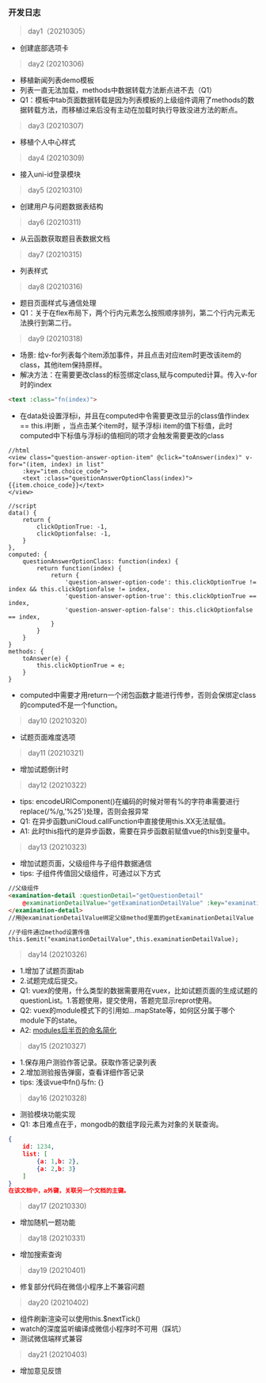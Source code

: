 ### 开发日志

> day1（20210305）
- 创建底部选项卡

> day2 (20210306)
- 移植新闻列表demo模板
- 列表一直无法加载，methods中数据转载方法断点进不去（Q1）
- Q1：模板中tab页面数据转载是因为列表模板的上级组件调用了methods的数据转载方法，而移植过来后没有主动在加载时执行导致没进方法的断点。

> day3 (20210307)
- 移植个人中心样式

> day4 (20210309)
- 接入uni-id登录模块

> day5 (20210310)
- 创建用户与问题数据表结构

> day6 (20210311)
- 从云函数获取题目表数据文档

> day7 (20210315)
- 列表样式

> day8 (20210316)
- 题目页面样式与通信处理
- Q1：关于在flex布局下，两个行内元素怎么按照顺序排列，第二个行内元素无法换行到第二行。

> day9 (20210318)
- 场景: 给v-for列表每个item添加事件，并且点击对应item时更改该item的class，其他item保持原样。
- 解决方法：在需要更改class的标签绑定class,赋与computed计算。传入v-for时的index
```html
<text :class="fn(index)">
```
- 在data处设置浮标i，并且在computed中令需要更改显示的class值作index == this.i判断 ，当点击某个item时，赋予浮标i item的值下标值，此时computed中下标值与浮标i的值相同的项才会触发需要更改的class
```
//html
<view class="question-answer-option-item" @click="toAnswer(index)" v-for="(item, index) in list"
	:key="item.choice_code">
	<text :class="questionAnswerOptionClass(index)">{{item.choice_code}}</text>
</view>

//script
data() {
	return {
		clickOptionTrue: -1,
		clickOptionfalse: -1,
	}
},
computed: {
	questionAnswerOptionClass: function(index) {
		return function(index) {
			return {
				'question-answer-option-code': this.clickOptionTrue != index && this.clickOptionfalse != index,
				'question-answer-option-true': this.clickOptionTrue == index,
				'question-answer-option-false': this.clickOptionfalse == index,
			}
		}
	}
}
methods: {
	toAnswer(e) {
		this.clickOptionTrue = e;
	}
}
```
- computed中需要才用return一个闭包函数才能进行传参，否则会保绑定class的computed不是一个function。

> day10 (20210320)
-  试题页面难度选项

> day11 (20210321)
- 增加试题倒计时

> day12 (20210322)
- tips: encodeURIComponent()在编码的时候对带有%的字符串需要进行replace(/%/g,'%25')处理，否则会报异常
- Q1: 在异步函数uniCloud.callFunction中直接使用this.XX无法赋值。
- A1: 此时this指代的是异步函数，需要在异步函数前赋值vue的this到变量中。

> day13 (20210323)
- 增加试题页面，父级组件与子组件数据通信
- tips: 子组件传值回父级组件，可通过以下方式
```html
//父级组件
<examination-detail :questionDetail="getQuestionDetail"
	@examinationDetailValue="getExaminationDetailValue" :key="examinationDetailKey">
</examination-detail>
//用@examinationDetailValue绑定父级method里面的getExaminationDetailValue

//子组件通过method设置传值
this.$emit("examinationDetailValue",this.examinationDetailValue);
```

> day14 (20210326)
- 1.增加了试题页面tab
- 2.试题完成后提交。
- Q1: vuex的使用，什么类型的数据需要用在vuex，比如试题页面的生成试题的questionList。1.答题使用，提交使用，答题完显示reprot使用。
- Q2: vuex的module模式下的引用如...mapState等，如何区分属于哪个module下的state。
- A2: [modules后半页的命名简化](https://vuex.vuejs.org/zh/guide/modules.html)

> day15 (20210327)
- 1.保存用户测验作答记录。获取作答记录列表
- 2.增加测验报告弹窗，查看详细作答记录
- tips: 浅谈vue中fn()与fn: {}

> day16 (20210328)
- 测验模块功能实现
- Q1: 本日难点在于，mongodb的数组字段元素为对象的关联查询。
```json
{
	id: 1234,
	list: [
		{a: 1,b: 2},
		{a: 2,b: 3}
	]
}
在该文档中，a外键，关联另一个文档的主键。
```

> day17 (20210330)
- 增加随机一题功能

> day18 (20210331)
- 增加搜索查询

> day19 (20210401)
- 修复部分代码在微信小程序上不兼容问题

> day20 (20210402)
- 组件刷新渲染可以使用this.$nextTick()
- watch的深度监听编译成微信小程序时不可用（踩坑）
- 测试微信端样式兼容

> day21 (20210403)
- 增加意见反馈